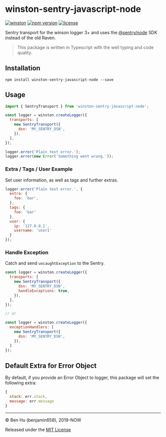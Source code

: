 # winston-sentry-javascript-node

[![winston](https://img.shields.io/badge/winston-3.x+-brightgreen.svg)](https://github.com/winstonjs/winston#handling-uncaught-exceptions-with-winston)
[![npm version](https://badge.fury.io/js/winston-sentry-javascript-node.svg)](https://badge.fury.io/js/winston-sentry-javascript-node)
[![license](https://img.shields.io/github/license/benjamin658/winston-sentry-javascript-node)](https://github.com/benjamin658/winston-sentry-javascript-node/blob/master/License)

Sentry transport for the winson logger 3+ and uses the [@sentry/node](https://github.com/getsentry/sentry-javascript/tree/master/packages/node) SDK instead of the old Raven.

> This package is written in Typescript with the well typing and code quality.

## Installation

`npm install winston-sentry-javascript-node --save`

## Usage

```javascript
import { SentryTransport } from 'winston-sentry-javascript-node';

const logger = winston.createLogger({
  transports: [
    new SentryTransport({
      dsn: 'MY_SENTRY_DSN',
    }),
  ],
});

logger.error('Plain text error.');
logger.error(new Error('Something went wrong.'));
```

### Extra / Tags / User Example

Set user information, as well as tags and further extras.

```javascript
logger.error('Plain text error.', {
  extra: {
    foo: 'bar',
  },
  tags: {
    foo: 'bar'
  },
  user: {
    ip: '127.0.0.1',
    username: 'user1'
  }
});
```

### Handle Exception

Catch and send `uncaughtException` to the Sentry.  

```javascript
const logger = winston.createLogger({
  transports: [
    new SentryTransport({
      dsn: 'MY_SENTRY_DSN',
      handleExceptions: true,
    }),
  ],
});

// or

const logger = winston.createLogger({
  exceptionHandlers: [
    new SentryTransport({
      dsn: 'MY_SENTRY_DSN',
    }),
  ]
});
```

## Default Extra for Error Object

By default, if you provide an Error Object to logger, this package will set the following extra:

```javascript
{
  stack: err.stack,
  message: err.message
}
```

---

© Ben Hu (benjamin658), 2019-NOW

Released under the [MIT License](https://github.com/benjamin658/winston-sentry-javascript-node/blob/master/LICENSE)
